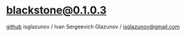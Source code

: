 # blackstone@0.1.0.3
[github](https://github.com/isglazunov/blackstone)
isglazunov / Ivan Sergeevich Glazunov / isglazunov@gmail.com